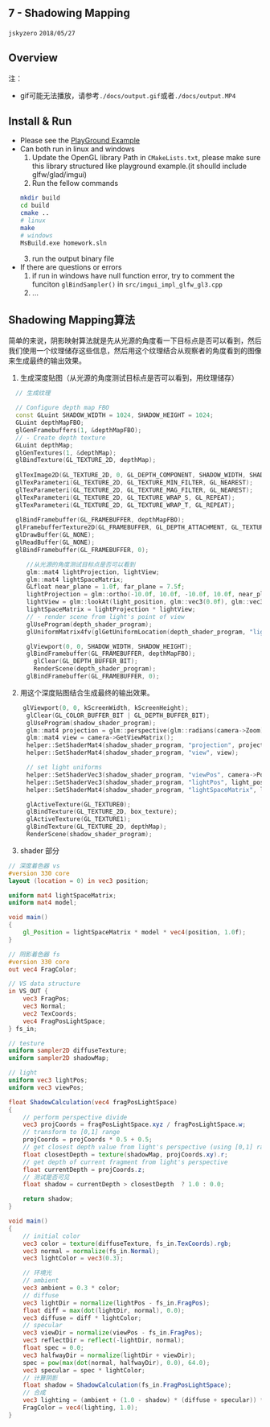 ## 7 - Shadowing Mapping
`jskyzero` `2018/05/27`

## Overview

<!-- ![](./docs/output.gif) -->
注：
+ gif可能无法播放，请参考`./docs/output.gif`或者`./docs/output.MP4`

## Install & Run

+ Please see the [PlayGround Example](https://github.com/jskyzero/Computer-Graphics/tree/master/projects/OpenGL-Playground)
+ Can both run in linux and windows
  1. Update the OpenGL library Path in `CMakeLists.txt`, please make sure this library structured like playground example.(it shoulld include glfw/glad/imgui)
  2. Run the fellow commands
    ```Bash
    mkdir build
    cd build
    cmake ..
    # linux
    make
    # windows
    MsBuild.exe homework.sln
    ```
  3. run the output binary file
+ If there are questions or errors
  1. if run in windows have null function error, try to comment the funciton `glBindSampler()` in `src/imgui_impl_glfw_gl3.cpp`
  2. ...


## Shadowing Mapping算法
简单的来说，阴影映射算法就是先从光源的角度看一下目标点是否可以看到，然后我们使用一个纹理储存这些信息，然后用这个纹理结合从观察者的角度看到的图像来生成最终的输出效果。

1. 生成深度贴图（从光源的角度测试目标点是否可以看到，用纹理储存）

```c++
  // 生成纹理

  // Configure depth map FBO
  const GLuint SHADOW_WIDTH = 1024, SHADOW_HEIGHT = 1024;
  GLuint depthMapFBO;
  glGenFramebuffers(1, &depthMapFBO);
  // - Create depth texture
  GLuint depthMap;
  glGenTextures(1, &depthMap);
  glBindTexture(GL_TEXTURE_2D, depthMap);
  
  glTexImage2D(GL_TEXTURE_2D, 0, GL_DEPTH_COMPONENT, SHADOW_WIDTH, SHADOW_HEIGHT, 0, GL_DEPTH_COMPONENT, GL_FLOAT, NULL);
  glTexParameteri(GL_TEXTURE_2D, GL_TEXTURE_MIN_FILTER, GL_NEAREST);
  glTexParameteri(GL_TEXTURE_2D, GL_TEXTURE_MAG_FILTER, GL_NEAREST);
  glTexParameteri(GL_TEXTURE_2D, GL_TEXTURE_WRAP_S, GL_REPEAT); 
  glTexParameteri(GL_TEXTURE_2D, GL_TEXTURE_WRAP_T, GL_REPEAT);
  
  glBindFramebuffer(GL_FRAMEBUFFER, depthMapFBO);
  glFramebufferTexture2D(GL_FRAMEBUFFER, GL_DEPTH_ATTACHMENT, GL_TEXTURE_2D, depthMap, 0);
  glDrawBuffer(GL_NONE);
  glReadBuffer(GL_NONE);
  glBindFramebuffer(GL_FRAMEBUFFER, 0);

     //从光源的角度测试目标点是否可以看到
     glm::mat4 lightProjection, lightView;
     glm::mat4 lightSpaceMatrix;
     GLfloat near_plane = 1.0f, far_plane = 7.5f;
     lightProjection = glm::ortho(-10.0f, 10.0f, -10.0f, 10.0f, near_plane, far_plane);
     lightView = glm::lookAt(light_position, glm::vec3(0.0f), glm::vec3(0.0, 1.0, 0.0));
     lightSpaceMatrix = lightProjection * lightView;
     // - render scene from light's point of view
     glUseProgram(depth_shader_program);
     glUniformMatrix4fv(glGetUniformLocation(depth_shader_program, "lightSpaceMatrix"), 1, GL_FALSE, glm::value_ptr(lightSpaceMatrix));

     glViewport(0, 0, SHADOW_WIDTH, SHADOW_HEIGHT);
     glBindFramebuffer(GL_FRAMEBUFFER, depthMapFBO);
       glClear(GL_DEPTH_BUFFER_BIT);
       RenderScene(depth_shader_program);
     glBindFramebuffer(GL_FRAMEBUFFER, 0);
```

2. 用这个深度贴图结合生成最终的输出效果。

```cpp
	glViewport(0, 0, kScreenWidth, kScreenHeight);
     glClear(GL_COLOR_BUFFER_BIT | GL_DEPTH_BUFFER_BIT);
     glUseProgram(shadow_shader_program);
     glm::mat4 projection = glm::perspective(glm::radians(camera->Zoom), (float)width / (float)height, 0.1f, 100.0f);
     glm::mat4 view = camera->GetViewMatrix();
     helper::SetShaderMat4(shadow_shader_program, "projection", projection);
     helper::SetShaderMat4(shadow_shader_program, "view", view);

     // set light uniforms
     helper::SetShaderVec3(shadow_shader_program, "viewPos", camera->Position);
     helper::SetShaderVec3(shadow_shader_program, "lightPos", light_position);
     helper::SetShaderMat4(shadow_shader_program, "lightSpaceMatrix", lightSpaceMatrix);

     glActiveTexture(GL_TEXTURE0);
     glBindTexture(GL_TEXTURE_2D, box_texture);
     glActiveTexture(GL_TEXTURE1);
     glBindTexture(GL_TEXTURE_2D, depthMap);
     RenderScene(shadow_shader_program);
```

3. shader 部分

```glsl
// 深度着色器 vs
#version 330 core
layout (location = 0) in vec3 position;

uniform mat4 lightSpaceMatrix;
uniform mat4 model;

void main()
{
    gl_Position = lightSpaceMatrix * model * vec4(position, 1.0f);
}
```
```glsl
// 阴影着色器 fs
#version 330 core
out vec4 FragColor;

// VS data structure
in VS_OUT {
    vec3 FragPos;
    vec3 Normal;
    vec2 TexCoords;
    vec4 FragPosLightSpace;
} fs_in;

// testure
uniform sampler2D diffuseTexture;
uniform sampler2D shadowMap;

// light
uniform vec3 lightPos;
uniform vec3 viewPos;

float ShadowCalculation(vec4 fragPosLightSpace)
{
    // perform perspective divide
    vec3 projCoords = fragPosLightSpace.xyz / fragPosLightSpace.w;
    // transform to [0,1] range
    projCoords = projCoords * 0.5 + 0.5;
    // get closest depth value from light's perspective (using [0,1] range fragPosLight as coords)
    float closestDepth = texture(shadowMap, projCoords.xy).r; 
    // get depth of current fragment from light's perspective
    float currentDepth = projCoords.z;
    // 测试是否可见
    float shadow = currentDepth > closestDepth  ? 1.0 : 0.0;

    return shadow;
}

void main()
{
    // initial color
    vec3 color = texture(diffuseTexture, fs_in.TexCoords).rgb;
    vec3 normal = normalize(fs_in.Normal);
    vec3 lightColor = vec3(0.3);

    // 环境光
    // ambient
    vec3 ambient = 0.3 * color;
    // diffuse
    vec3 lightDir = normalize(lightPos - fs_in.FragPos);
    float diff = max(dot(lightDir, normal), 0.0);
    vec3 diffuse = diff * lightColor;
    // specular
    vec3 viewDir = normalize(viewPos - fs_in.FragPos);
    vec3 reflectDir = reflect(-lightDir, normal);
    float spec = 0.0;
    vec3 halfwayDir = normalize(lightDir + viewDir);
    spec = pow(max(dot(normal, halfwayDir), 0.0), 64.0);
    vec3 specular = spec * lightColor;
    // 计算阴影
    float shadow = ShadowCalculation(fs_in.FragPosLightSpace);
	// 合成
    vec3 lighting = (ambient + (1.0 - shadow) * (diffuse + specular)) * color;
    FragColor = vec4(lighting, 1.0);
}
```

   